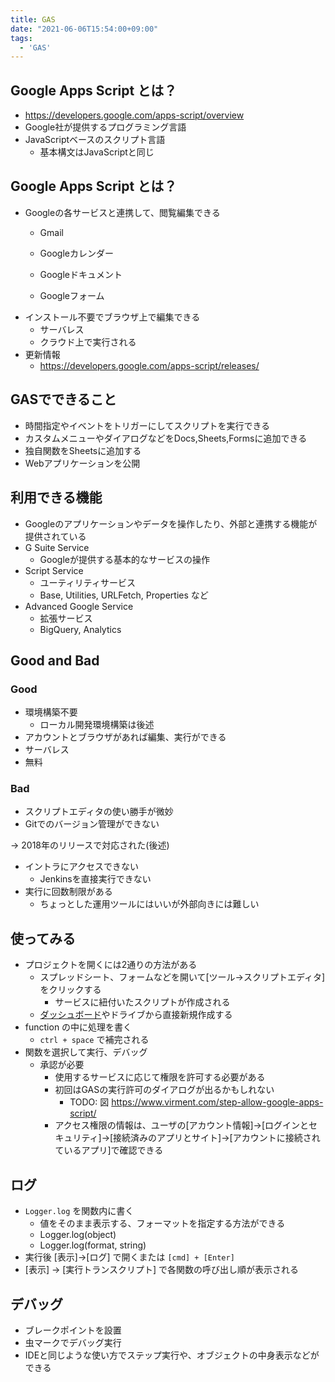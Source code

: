 ```yaml
---
title: GAS
date: "2021-06-06T15:54:00+09:00"
tags:
  - 'GAS'
---
```


## Google Apps Script とは？

-   <https://developers.google.com/apps-script/overview>
-   Google社が提供するプログラミング言語
-   JavaScriptベースのスクリプト言語
    -   基本構文はJavaScriptと同じ

## Google Apps Script とは？

-   Googleの各サービスと連携して、閲覧編集できる
    -   Gmail
    -   Googleカレンダー
    
    -   Googleドキュメント
    -   Googleフォーム
-   インストール不要でブラウザ上で編集できる
    -   サーバレス
    -   クラウド上で実行される
-   更新情報
    -   <https://developers.google.com/apps-script/releases/>

## GASでできること

-   時間指定やイベントをトリガーにしてスクリプトを実行できる
-   カスタムメニューやダイアログなどをDocs,Sheets,Formsに追加できる
-   独自関数をSheetsに追加する
-   Webアプリケーションを公開

## 利用できる機能

-   Googleのアプリケーションやデータを操作したり、外部と連携する機能が提供されている
-   G Suite Service
    -   Googleが提供する基本的なサービスの操作
-   Script Service
    -   ユーティリティサービス
    -   Base, Utilities, URLFetch, Properties など
-   Advanced Google Service
    -   拡張サービス
    -   BigQuery, Analytics

## Good and Bad

### Good

-   環境構築不要
    -   ローカル開発環境構築は後述
-   アカウントとブラウザがあれば編集、実行ができる
-   サーバレス
-   無料

### Bad

-   スクリプトエディタの使い勝手が微妙
-   Gitでのバージョン管理ができない

-> 2018年のリリースで対応された(後述)

-   イントラにアクセスできない
    -   Jenkinsを直接実行できない
-   実行に回数制限がある
    -   ちょっとした運用ツールにはいいが外部向きには難しい

## 使ってみる

-   プロジェクトを開くには2通りの方法がある
    -   スプレッドシート、フォームなどを開いて[ツール→スクリプトエディタ]をクリックする
        -   サービスに紐付いたスクリプトが作成される
    -   [ダッシュボード](https://script.google.com/home)やドライブから直接新規作成する
-   function の中に処理を書く
    -   `ctrl + space` で補完される
-   関数を選択して実行、デバッグ
    -   承認が必要
        -   使用するサービスに応じて権限を許可する必要がある
        -   初回はGASの実行許可のダイアログが出るかもしれない
            -   TODO: 図
                <https://www.virment.com/step-allow-google-apps-script/>
        -   アクセス権限の情報は、ユーザの[アカウント情報]->[ログインとセキュリティ]->[接続済みのアプリとサイト]->[アカウントに接続されているアプリ]で確認できる

## ログ

-   `Logger.log` を関数内に書く
    -   値をそのまま表示する、フォーマットを指定する方法ができる
    -   Logger.log(object)
    -   Logger.log(format, string)
-   実行後 [表示]->[ログ] で開くまたは `[cmd] + [Enter]`
-   [表示] -> [実行トランスクリプト] で各関数の呼び出し順が表示される

## デバッグ

-   ブレークポイントを設置
-   虫マークでデバッグ実行
-   IDEと同じような使い方でステップ実行や、オブジェクトの中身表示などができる
